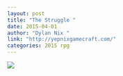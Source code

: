 ```yaml
---
layout: post
title: "The Struggle "
date: 2015-04-01
author: "Dylan Nix "
link: "http://yepnixgamecraft.com/"
categories: 2015 rpg
---
```

![]({{site.url}}/2015images/TheStruggle.jpg)
